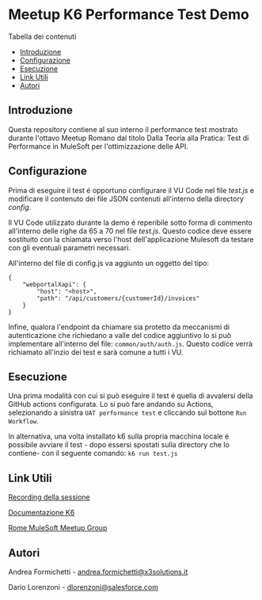 # Meetup K6 Performance Test Demo

Tabella dei contenuti
- [Introduzione](#introduzione)
- [Configurazione](#configurazione)
- [Esecuzione](#esecuzione)
- [Link Utili](#link-utili)
- [Autori](#autori)

## Introduzione

Questa repository contiene al suo interno il performance test mostrato durante l'ottavo Meetup Romano dal titolo Dalla Teoria alla Pratica: Test di Performance in MuleSoft per l'ottimizzazione delle API.

## Configurazione

Prima di eseguire il test é opportuno configurare il VU Code nel file _test.js_ e modificare il contenuto dei file JSON contenuti all'interno della directory _config_.

Il VU Code utilizzato durante la demo é reperibile sotto forma di commento all'interno delle righe da 65 a 70 nel file _test.js_. Questo codice deve essere sostituito con la chiamata verso l'host dell'applicazione Mulesoft da testare con gli eventuali parametri necessari.

All'interno del file di config.js va aggiunto un oggetto del tipo:

```
{
    "webportalXapi": {
        "host": "<host>",
        "path": "/api/customers/{customerId}/invoices"
    }
}
```

Infine, qualora l'endpoint da chiamare sia protetto da meccanismi di autenticazione che richiedano a valle del codice aggiuntivo lo si può implementare all'interno del file: ```common/auth/auth.js```. Questo codice verrà richiamato all'inzio dei test e sarà comune a tutti i VU.


## Esecuzione

Una prima modalità con cui si può eseguire il test é quella di avvalersi della GitHub actions configurata. Lo si può fare andando su Actions, selezionando a sinistra ```UAT performance test``` e cliccando sul bottone ```Run Workflow```.

In alternativa, una volta installato k6 sulla propria macchina locale é possibile avviare il test - dopo essersi spostati sulla directory che lo contiene- con il seguente comando: ```k6 run test.js```

## Link Utili

[Recording della sessione](https://meetups.mulesoft.com/events/details/mulesoft-rome-presents-dalla-teoria-alla-pratica-test-di-performance-in-mulesoft-per-lottimizzazione-delle-api/)

[Documentazione K6](https://k6.io/docs/)

[Rome MuleSoft Meetup Group](https://meetups.mulesoft.com/rome/)

## Autori

Andrea Formichetti - <andrea.formichetti@x3solutions.it>

Dario Lorenzoni - <dlorenzoni@salesforce.com> 

